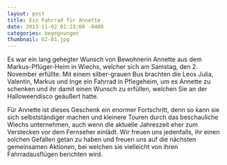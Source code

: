 ```yaml
---
layout: post
title: Ein Fahrrad für Annette
date: 2013-11-02 01:13:00 -0400
categories: begegnungen
thumbnail: 62-01.jpg
---
```

Es war ein lang gehegter Wunsch von Bewohnerin Annette aus dem Markus-Pflüger-Heim in Wiechs, welcher sich am Samstag, den 2. November erfüllte. Mit einem silber-grauen Bus brachten die Leos Julia, Valentin, Markus und Inge ein Fahrrad in Pflegeheim, um es Annette zu schenken und ihr damit einen Wunsch zu erfüllen, welchen Sie an der Halloweendisco geäußert hatte.

Für Annette ist dieses Geschenk ein enormer Fortschritt, denn so kann sie sich selbstständiger machen und kleinere Touren durch das beschauliche Wiechs unternehmen, auch wenn die aktuelle Jahreszeit eher zum Verstecken vor dem Fernseher einlädt. Wir freuen uns jedenfalls, ihr einen solchen Gefallen getan zu haben und freuen uns auf die nächsten gemeinsamen Aktionen, bei welchen sie vielleicht von ihren Fahrradausflügen berichten wird.